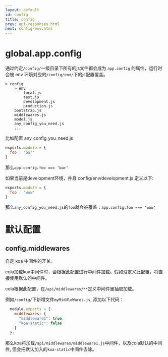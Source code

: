 ```yaml
---
layout: default
id: config
title: config
prev: api-responses.html
next: config-env.html
---
```


# global.app.config

通过约定`/config/`一级目录下所有的js文件都会成为 `app.config` 的属性，运行时会被 env 环境对应的`/config/env/`下的js配置覆盖。

	> config
	    > env
            local.js
            test.js
            development.js
            production.js
        bootstrap.js
        middlewares.js
        model.js
        any_config_you_need.js 
        ...

比如配置 any_config_you_need.js 

```js
exports.module = {
  foo : 'bar'
}
```

那么`app.config.foo === 'bar'`

如果当前是development环境，并且 config/env/development.js 定义以下:

```js
exports.module = {
  foo : 'wow'
}
```

那么`any_config_you_need.js`的`foo`就会被覆盖：`app.config.foo === 'wow'`


# 默认配置

## config.middlewares

  自定 koa 中间件的开关。

  cola加载koa中间件时，会根据此配置进行中间件加载。假如没定义此配置，将直接使用默认的中间件。

  cola根据此配置，在`/api/middlewares/**`定义中间件里抽取加载。

  例如`/config/`下新增文件`myMiddleWares.js`, 添加以下代码：
  
  ```js
    module.exports = {
      middlewares: {
        "middleware1": true,
        "koa-static": false
      }
    };
  ```

  那么koa将加载`/api/middlewares/middleware1.js`中间件，以及cola默认的中间件, 但会把默认加入的`koa-static`中间件去除。